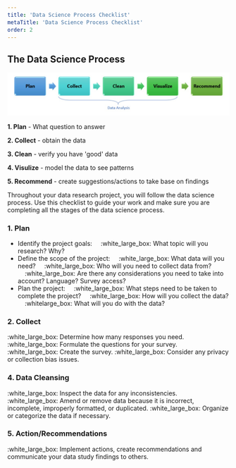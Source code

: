 ```yaml
---
title: 'Data Science Process Checklist'
metaTitle: 'Data Science Process Checklist'
order: 2
---
```


## The Data Science Process

![The Data Science Process](data-science-process.jpg)

**1. Plan** - What question to answer

**2. Collect** - obtain the data

**3. Clean** - verify you have 'good' data

**4. Visulize** - model the data to see patterns

**5. Recommend** - create suggestions/actions to take base on findings

Throughout your data research project, you will follow the data science process. Use this checklist to guide your work and make sure you are completing all the stages of the data science process.

### 1. Plan

* Identify the project goals:
&nbsp;&nbsp;&nbsp;&nbsp;:white_large_box: What topic will you research? Why?
* Define the scope of the project:
&nbsp;&nbsp;&nbsp;&nbsp;:white_large_box: What data will you need?
&nbsp;&nbsp;&nbsp;&nbsp;:white_large_box: Who will you need to collect data from?
&nbsp;&nbsp;&nbsp;&nbsp;:white_large_box: Are there any considerations you need to take into account? Language? Survey access?
* Plan the project:
&nbsp;&nbsp;&nbsp;&nbsp;:white_large_box: What steps need to be taken to complete the project?
&nbsp;&nbsp;&nbsp;&nbsp;:white_large_box: How will you collect the data?
&nbsp;&nbsp;&nbsp;&nbsp;:whitelarge_box: What will you do with the data?

### 2. Collect

:white_large_box: Determine how many responses you need.
:white_large_box: Formulate the questions for your survey.
:white_large_box: Create the survey.
:white_large_box: Consider any privacy or collection bias issues.

### 4. Data Cleansing

:white_large_box: Inspect the data for any inconsistencies.
:white_large_box: Amend or remove data because it is incorrect, incomplete, improperly formatted, or duplicated.
:white_large_box: Organize or categorize the data if necessary.

### 5. Action/Recommendations

:white_large_box: Implement actions, create recommendations and communicate your data study findings to others.